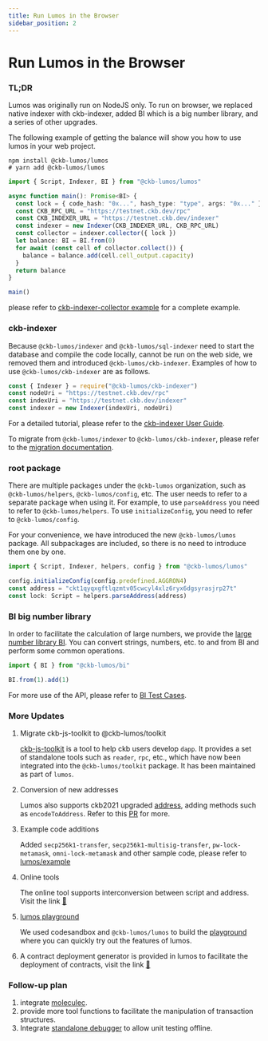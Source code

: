 ```yaml
---
title: Run Lumos in the Browser
sidebar_position: 2
---
```


# Run Lumos in the Browser

### TL;DR

Lumos was originally run on NodeJS only. To run on browser, we replaced native indexer with ckb-indexer, added BI which
is a big number library, and a series of other upgrades.

The following example of getting the balance will show you how to use lumos in your web project.

```shell
npm install @ckb-lumos/lumos
# yarn add @ckb-lumos/lumos
```

```ts
import { Script, Indexer, BI } from "@ckb-lumos/lumos"

async function main(): Promise<BI> {
  const lock = { code_hash: "0x...", hash_type: "type", args: "0x..." }
  const CKB_RPC_URL = "https://testnet.ckb.dev/rpc"
  const CKB_INDEXER_URL = "https://testnet.ckb.dev/indexer"
  const indexer = new Indexer(CKB_INDEXER_URL, CKB_RPC_URL)
  const collector = indexer.collector({ lock })
  let balance: BI = BI.from(0)
  for await (const cell of collector.collect()) {
    balance = balance.add(cell.cell_output.capacity)
  }
  return balance
}

main()
```

please refer
to [ckb-indexer-collector example](https://github.com/ckb-js/lumos/blob/develop/examples/ckb-indexer-collector.ts) for a
complete example.

### ckb-indexer

Because `@ckb-lumos/indexer` and `@ckb-lumos/sql-indexer` need to start the database and compile the code locally,
cannot be run on the web side, we removed them and introduced `@ckb-lumos/ckb-indexer`. Examples of how to
use `@ckb-lumos/ckb-indexer` are as follows.

```jsx
const { Indexer } = require("@ckb-lumos/ckb-indexer")
const nodeUri = "https://testnet.ckb.dev/rpc"
const indexUri = "https://testnet.ckb.dev/indexer"
const indexer = new Indexer(indexUri, nodeUri)
```

For a detailed tutorial, please refer to
the [ckb-indexer User Guide](https://github.com/ckb-js/lumos/tree/develop/packages/ckb-indexer).

To migrate from `@ckb-lumos/indexer` to `@ckb-lumos/ckb-indexer`, please refer to
the [migration documentation](https://github.com/ckb-js/lumos/blob/develop/packages/ckb-indexer/mirgation.md).

### root package

There are multiple packages under the `@ckb-lumos` organization, such as `@ckb-lumos/helpers`, `@ckb-lumos/config`, etc.
The user needs to refer to a separate package when using it. For example, to use `parseAddress` you need to refer
to `@ckb-lumos/helpers`. To use `initializeConfig`, you need to refer to `@ckb-lumos/config`.

For your convenience, we have introduced the new `@ckb-lumos/lumos` package. All subpackages are included, so there is
no need to introduce them one by one.

```ts
import { Script, Indexer, helpers, config } from "@ckb-lumos/lumos"

config.initializeConfig(config.predefined.AGGRON4)
const address = "ckt1qyqxgftlqzmtv05cwcyl4xlz6ryx6dgsyrasjrp27t"
const lock: Script = helpers.parseAddress(address)
```

### BI big number library

In order to facilitate the calculation of large numbers, we provide
the [large number library BI](https://github.com/ckb-js/lumos/tree/develop/packages/bi). You can convert strings,
numbers, etc. to and from BI and perform some common operations.

```jsx
import { BI } from "@ckb-lumos/bi"

BI.from(1).add(1)
```

For more use of the API, please refer
to [BI Test Cases](https://github.com/ckb-js/lumos/blob/develop/packages/bi/tests/index.test.ts).

### More Updates

1. Migrate ckb-js-toolkit to @ckb-lumos/toolkit

   [ckb-js-toolkit](https://github.com/nervosnetwork/ckb-js-toolkit) is a tool to help ckb users develop `dapp`. It
   provides a set of standalone tools such as `reader`, `rpc`, etc., which have now been integrated into
   the `@ckb-lumos/toolkit` package. It has been maintained as part of `lumos`.

2. Conversion of new addresses

   Lumos also supports ckb2021 upgraded [address](https://github.com/nervosnetwork/rfcs/pull/239/files), adding methods
   such as `encodeToAddress`. Refer to this [PR](https://github.com/ckb-js/lumos/pull/205) for more.

3. Example code additions

   Added `secp256k1-transfer`, `secp256k1-multisig-transfer`, `pw-lock-metamask`, `omni-lock-metamask` and other sample
   code, please refer to [lumos/example](https://github.com/ckb-js/lumos/tree/develop/examples)

4. Online tools

   The online tool supports interconversion between script and address. Visit the
   link [🔗](https://nervosnetwork.github.io/lumos/tools/address-conversion)

5. [lumos playground](https://codesandbox.io/s/objective-cloud-282i4?file=/src/index.js)

   We used codesandbox and `@ckb-lumos/lumos` to build
   the [playground](https://codesandbox.io/s/objective-cloud-282i4?file=/src/index.js) where you can quickly try out the
   features of lumos.

6. A contract deployment generator is provided in lumos to facilitate the deployment of contracts, visit the
   link [🔗](https://github.com/ckb-js/lumos/tree/develop/packages/common-scripts#usage)

### Follow-up plan

1. integrate [moleculec](https://github.com/nervosnetwork/molecule).
2. provide more tool functions to facilitate the manipulation of transaction structures.
3. Integrate [standalone debugger](https://github.com/nervosnetwork/ckb-standalone-debugger) to allow unit testing
   offline.
